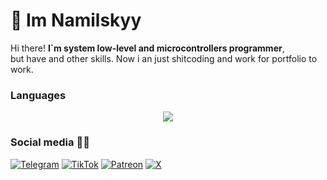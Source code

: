 # :wave: Im Namilskyy
Hi there! **I`m system low-level and microcontrollers programmer**,<br> 
but have and other skills. Now i an just shitcoding and work for portfolio to
work.

### Languages
<p align="center">
  <img src = "https://skillicons.dev/icons?i=c,cpp,py,md,bash,rust">
</p>

### Social media 😶‍🌫️


[![Telegram](https://img.shields.io/badge/Telegram-@ArcaneDevStudio-blue?style=flat-square&logo=telegram)](https://t.me/ArcaneDevStudio) 
[![TikTok](https://img.shields.io/badge/TikTok-@ArcaneDevStudio-black?style=flat-square&logo=tiktok)](https://www.tiktok.com/@ArcaneDevStudio)
[![Patreon](https://img.shields.io/badge/Patreon-Nam4ik-orange?style=flat-square&logo=patreon)](https://www.patreon.com/Nam4ik) 
[![X](https://img.shields.io/badge/X-ArcaneDevStud10-lightblue?style=flat-square&logo=x)](https://twitter.com/ArcaneDevStud10) 





 
